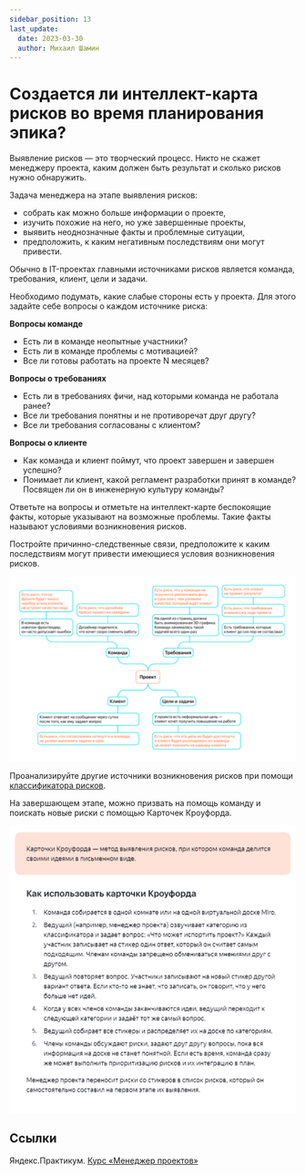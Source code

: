 ```yaml
---
sidebar_position: 13
last_update:
  date: 2023-03-30
  author: Михаил Шамин
---
```

# Создается ли интеллект-карта рисков во время планирования эпика?

Выявление рисков — это творческий процесс. Никто не скажет менеджеру проекта, каким должен быть результат и сколько рисков нужно обнаружить.

Задача менеджера на этапе выявления рисков:
- собрать как можно больше информации о проекте,
- изучить похожие на него, но уже завершенные проекты,
- выявить неоднозначные факты и проблемные ситуации,
- предположить, к каким негативным последствиям они могут привести.

Обычно в IT-проектах главными источниками рисков является команда, требования, клиент, цели и задачи.

Необходимо подумать, какие слабые стороны есть у проекта. Для этого задайте себе вопросы о каждом источнике риска:

**Вопросы команде**
- Есть ли в команде неопытные участники? 
- Есть ли в команде проблемы с мотивацией?
- Все ли готовы работать на проекте N месяцев?

**Вопросы о требованиях**
- Есть ли в требованиях фичи, над которыми команда не работала ранее?
- Все ли требования понятны и не противоречат друг другу?
- Все ли требования согласованы с клиентом?

**Вопросы о клиенте**
- Как команда и клиент поймут, что проект завершен и завершен успешно?
- Понимает ли клиент, какой регламент разработки принят в команде? Посвящен ли он в инженерную культуру команды?

Ответьте на вопросы и отметьте на интеллект-карте беспокоящие факты, которые указывают на возможные проблемы. Такие факты называют условиями возникновения рисков.

Постройте причинно-следственные связи, предположите к каким последствиям могут привести имеющиеся условия возникновения рисков.

![](./attachments/risks.png)

Проанализируйте другие источники возникновения рисков при помощи [классификатора рисков](./attachments/riskClassifier.xlsx).

На завершающем этапе, можно призвать на помощь команду и поискать новые риски с помощью Карточек Кроуфорда.

![](./attachments/crawford.png)

## Ссылки
Яндекс.Практикум. [Курс «Менеджер проектов»](https://practicum.yandex.ru/project-manager/)